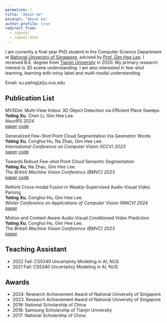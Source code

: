 ```yaml
---
permalink: /
title: "About me"
excerpt: "About me"
author_profile: true
redirect_from: 
  - /about/
  - /about.html
---
```


I am currently a final year PhD student in the Computer Science Department at [National Univeristy of Singapore](https://nus.edu.sg/), advised by [Prof. Gim Hee Lee](https://www.comp.nus.edu.sg/cs/people/leegh/). I received B.E. degree from [Tianjin University](http://www.tju.edu.cn/english/index.htm) in 2020. My primary research interest is 3D scene understanding. I am also interested in few-shot learning, learning with noisy label and multi-modal understanding.

Email: xu.yating[at]u.nus.edu

Publication List
---------------------------------------
MVSDet: Multi-View Indoor 3D Object Detection via Efficient Plane Sweeps  
**Yating Xu**, Chen Li, Gim Hee Lee.  
*NeurIPS 2024*  
[paper](https://arxiv.org/pdf/2410.21566) [code](https://github.com/Pixie8888/MVSDet) 

Generalized Few-Shot Point Cloud Segmentation Via Geometric Words  
**Yating Xu**, Conghui Hu, Na Zhao, Gim Hee Lee.  
*International Conference on Computer Vision (ICCV) 2023*  
[paper](https://arxiv.org/abs/2309.11222) [code](https://github.com/Pixie8888/GFS-3DSeg_GWs)  

Towards Robust Few-shot Point Cloud Semantic Segmentation  
**Yating Xu**, Na Zhao, Gim Hee Lee.  
*The British Machine Vision Conference (BMVC) 2023*  
[paper](https://arxiv.org/abs/2309.11228) [code](https://github.com/Pixie8888/R3DFSSeg) 

Rethink Cross-modal Fusion in Weakly-Supervised Audio-Visual Video Parsing  
**Yating Xu**, Conghui Hu, Gim Hee Lee.  
*Winter Conference on Applications of Computer Vision (WACV) 2024*  
[paper](https://arxiv.org/abs/2311.08151)

Motion and Context-Aware Audio-Visual Conditioned Video Prediction  
**Yating Xu**, Conghui Hu, Gim Hee Lee.  
*The British Machine Vision Conference (BMVC) 2023*  
[paper](https://arxiv.org/abs/2212.04679)

Teaching Assistant
-----------------------------------
- 2022 Fall: CS5340 Uncertainty Modeling in AI, NUS
- 2021 Fall: CS5340 Uncertainty Modeling in AI, NUS

Awards
-----------------------------------
- 2024: Research Achievement Award of National University of Singapore
- 2023: Research Achievement Award of National University of Singapore
- 2019: National Scholarship of China
- 2018: Samsung Scholarship of Tianjin University 
- 2017: National Scholarship of China
